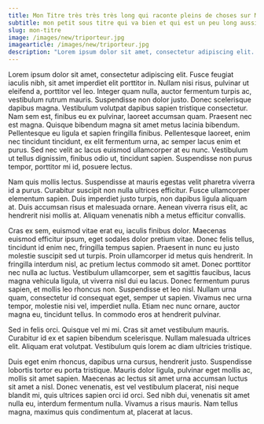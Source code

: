 ```yaml
---
title: Mon Titre très très très long qui raconte pleins de choses sur Montchat perché
subtitle: mon petit sous titre qui va bien et qui est un peu long aussi la la la
slug: mon-titre
image: /images/new/triporteur.jpg
imagearticle: /images/new/triporteur.jpg
description: "Lorem ipsum dolor sit amet, consectetur adipiscing elit. Fusce feugiat iaculis nibh, sit amet imperdiet elit porttitor in."
---
```


Lorem ipsum dolor sit amet, consectetur adipiscing elit. Fusce feugiat iaculis nibh, sit amet imperdiet elit porttitor in. Nullam nisi risus, pulvinar ut eleifend a, porttitor vel leo. Integer quam nulla, auctor fermentum turpis ac, vestibulum rutrum mauris. Suspendisse non dolor justo. Donec scelerisque dapibus magna. Vestibulum volutpat dapibus sapien tristique consectetur. Nam sem est, finibus eu ex pulvinar, laoreet accumsan quam. Praesent nec est magna. Quisque bibendum magna sit amet metus lacinia bibendum. Pellentesque eu ligula et sapien fringilla finibus. Pellentesque laoreet, enim nec tincidunt tincidunt, ex elit fermentum urna, ac semper lacus enim et purus. Sed nec velit ac lacus euismod ullamcorper at eu nunc. Vestibulum ut tellus dignissim, finibus odio ut, tincidunt sapien. Suspendisse non purus tempor, porttitor mi id, posuere lectus.

Nam quis mollis lectus. Suspendisse at mauris egestas velit pharetra viverra id a purus. Curabitur suscipit non nulla ultrices efficitur. Fusce ullamcorper elementum sapien. Duis imperdiet justo turpis, non dapibus ligula aliquam at. Duis accumsan risus et malesuada ornare. Aenean viverra risus elit, ac hendrerit nisi mollis at. Aliquam venenatis nibh a metus efficitur convallis.

Cras ex sem, euismod vitae erat eu, iaculis finibus dolor. Maecenas euismod efficitur ipsum, eget sodales dolor pretium vitae. Donec felis tellus, tincidunt id enim nec, fringilla tempus sapien. Praesent in nunc eu justo molestie suscipit sed ut turpis. Proin ullamcorper id metus quis hendrerit. In fringilla interdum nisl, ac pretium lectus commodo sit amet. Donec porttitor nec nulla ac luctus. Vestibulum ullamcorper, sem et sagittis faucibus, lacus magna vehicula ligula, ut viverra nisl dui eu lacus. Donec fermentum purus sapien, et mollis leo rhoncus non. Suspendisse et leo nisl. Nullam urna quam, consectetur id consequat eget, semper ut sapien. Vivamus nec urna tempor, molestie nisi vel, imperdiet nulla. Etiam nec nunc ornare, auctor magna eu, tincidunt tellus. In commodo eros at hendrerit pulvinar.

Sed in felis orci. Quisque vel mi mi. Cras sit amet vestibulum mauris. Curabitur id ex et sapien bibendum scelerisque. Nullam malesuada ultrices elit. Aliquam erat volutpat. Vestibulum quis lorem ac diam ultricies tristique.

Duis eget enim rhoncus, dapibus urna cursus, hendrerit justo. Suspendisse lobortis tortor eu porta tristique. Mauris dolor ligula, pulvinar eget mollis ac, mollis sit amet sapien. Maecenas ac lectus sit amet urna accumsan luctus sit amet a nisl. Donec venenatis, est vel vestibulum placerat, nisi neque blandit mi, quis ultrices sapien orci id orci. Sed nibh dui, venenatis sit amet nulla eu, interdum fermentum nulla. Vivamus a risus mauris. Nam tellus magna, maximus quis condimentum at, placerat at lacus.
